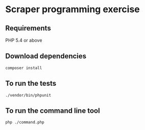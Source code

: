 # Scraper programming exercise
## Requirements
PHP 5.4 or above

## Download dependencies
`composer install`

## To run the tests
`./vendor/bin/phpunit`

## To run the command line tool
`php ./command.php`
